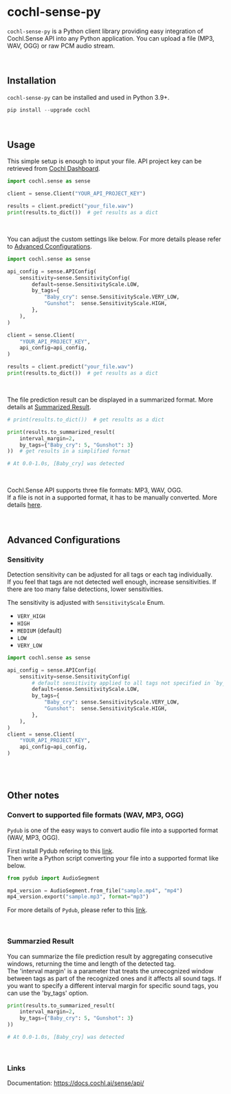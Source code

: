 # cochl-sense-py

`cochl-sense-py` is a Python client library providing easy integration of Cochl.Sense API into any Python application. You can upload a file (MP3, WAV, OGG) or raw PCM audio stream. 

<br/>

## Installation

`cochl-sense-py` can be installed and used in Python 3.9+.

```python
pip install --upgrade cochl
```

<br/>

## Usage

This simple setup is enough to input your file. API project key can be retrieved from [Cochl Dashboard](https://dashboard.cochl.ai/).

```python
import cochl.sense as sense

client = sense.Client("YOUR_API_PROJECT_KEY")

results = client.predict("your_file.wav")
print(results.to_dict())  # get results as a dict
```

<br/>

You can adjust the custom settings like below. For more details please refer to [Advanced Cconfigurations](#advanced-configurations).
```python
import cochl.sense as sense

api_config = sense.APIConfig(
    sensitivity=sense.SensitivityConfig(
        default=sense.SensitivityScale.LOW,
        by_tags={
            "Baby_cry": sense.SensitivityScale.VERY_LOW,
            "Gunshot":  sense.SensitivityScale.HIGH,
        },
    ),
)

client = sense.Client(
    "YOUR_API_PROJECT_KEY",
    api_config=api_config,
)

results = client.predict("your_file.wav")
print(results.to_dict())  # get results as a dict
```

<br/>

The file prediction result can be displayed in a summarized format. More details at [Summarized Result](#summarzied-result).
```python
# print(results.to_dict())  # get results as a dict

print(results.to_summarized_result(
    interval_margin=2,
    by_tags={"Baby_cry": 5, "Gunshot": 3}
))  # get results in a simplified format

# At 0.0-1.0s, [Baby_cry] was detected
```

<br/>

Cochl.Sense API supports three file formats: MP3, WAV, OGG. \
If a file is not in a supported format, it has to be manually converted. More details [here](#convert-to-supported-file-formats-wav-mp3-ogg).


<br/>

## Advanced Configurations

### Sensitivity

Detection sensitivity can be adjusted for all tags or each tag individually. \
If you feel that tags are not detected well enough, increase sensitivities. If there are too many false detections, lower sensitivities.

The sensitivity is adjusted with `SensitivityScale` Enum.
  - `VERY_HIGH`
  - `HIGH`
  - `MEDIUM` (default)
  - `LOW`
  - `VERY_LOW`

```python
import cochl.sense as sense

api_config = sense.APIConfig(
    sensitivity=sense.SensitivityConfig(
        # default sensitivity applied to all tags not specified in `by_tags`
        default=sense.SensitivityScale.LOW,
        by_tags={
            "Baby_cry": sense.SensitivityScale.VERY_LOW,
            "Gunshot":  sense.SensitivityScale.HIGH,
        },
    ),
)
client = sense.Client(
    "YOUR_API_PROJECT_KEY",
    api_config=api_config,
)
```

<br/>
<br/>

## Other notes

### Convert to supported file formats (WAV, MP3, OGG)

`Pydub` is one of the easy ways to convert audio file into a supported format (WAV, MP3, OGG).

First install Pydub refering to this [link](https://github.com/jiaaro/pydub?tab=readme-ov-file#installation). \
Then write a Python script converting your file into a supported format like below.

```python
from pydub import AudioSegment

mp4_version = AudioSegment.from_file("sample.mp4", "mp4")
mp4_version.export("sample.mp3", format="mp3")
```

For more details of `Pydub`, please refer to this [link](https://github.com/jiaaro/pydub).

<br/>

### Summarzied Result
You can summarize the file prediction result by aggregating consecutive windows, returning the time and length of the detected tag. \
The 'interval margin' is a parameter that treats the unrecognized window between tags as part of the recognized ones and it affects all sound tags.
If you want to specify a different interval margin for specific sound tags, you can use the 'by_tags' option.

```python
print(results.to_summarized_result(
    interval_margin=2,
    by_tags={"Baby_cry": 5, "Gunshot": 3}
))

# At 0.0-1.0s, [Baby_cry] was detected
```

<br/>

### Links

Documentation: https://docs.cochl.ai/sense/api/
